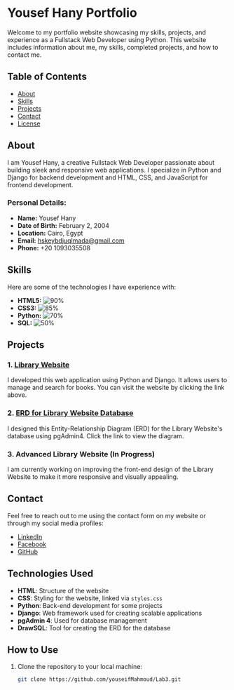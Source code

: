 
# Yousef Hany Portfolio

Welcome to my portfolio website showcasing my skills, projects, and experience as a Fullstack Web Developer using Python. This website includes information about me, my skills, completed projects, and how to contact me.

## Table of Contents

- [About](#about)
- [Skills](#skills)
- [Projects](#projects)
- [Contact](#contact)
- [License](#license)

## About

I am Yousef Hany, a creative Fullstack Web Developer passionate about building sleek and responsive web applications. I specialize in Python and Django for backend development and HTML, CSS, and JavaScript for frontend development.

### Personal Details:
- **Name:** Yousef Hany
- **Date of Birth:** February 2, 2004
- **Location:** Cairo, Egypt
- **Email:** [hskeybdjuqlmada@gmail.com](mailto:hskeybdjuqlmada@gmail.com)
- **Phone:** +20 1093035508

## Skills

Here are some of the technologies I have experience with:

- **HTML5:** ![90%](https://via.placeholder.com/90x10)
- **CSS3:** ![85%](https://via.placeholder.com/85x10)
- **Python:** ![70%](https://via.placeholder.com/70x10)
- **SQL:** ![50%](https://via.placeholder.com/50x10)

## Projects

### 1. [Library Website](https://yousef886.pythonanywhere.com/library/login/)
I developed this web application using Python and Django. It allows users to manage and search for books. You can visit the website by clicking the link above.

### 2. [ERD for Library Website Database](https://drawsql.app/teams/yousef-hany-1/diagrams/project1)
I designed this Entity-Relationship Diagram (ERD) for the Library Website's database using pgAdmin4. Click the link to view the diagram.

### 3. Advanced Library Website (In Progress)
I am currently working on improving the front-end design of the Library Website to make it more responsive and visually appealing.

## Contact

Feel free to reach out to me using the contact form on my website or through my social media profiles:

- [LinkedIn](https://www.linkedin.com/in/yousef-hany-279aa5240/)
- [Facebook](https://www.facebook.com/share/SuSXA5QvyCsrKk9z/?mibextid=qi2Omg)
- [GitHub](https://github.com/youseifMahmoud)

## Technologies Used
- **HTML**: Structure of the website
- **CSS**: Styling for the website, linked via `styles.css`
- **Python**: Back-end development for some projects
- **Django**: Web framework used for creating scalable applications
- **pgAdmin 4**: Used for database management
- **DrawSQL**: Tool for creating the ERD for the database

## How to Use
1. Clone the repository to your local machine:
   ```bash
   git clone https://github.com/youseifMahmoud/Lab3.git
